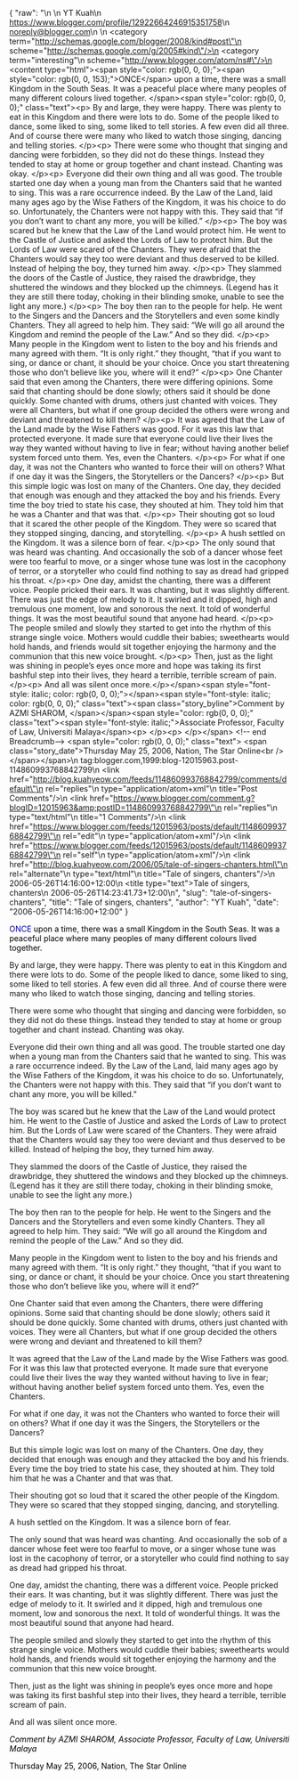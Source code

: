 {
  "raw": "<entry>\n  <author>\n    <name>YT Kuah</name>\n    <uri>https://www.blogger.com/profile/12922664246915351758</uri>\n    <email>noreply@blogger.com</email>\n  </author>\n  <category term=\"http://schemas.google.com/blogger/2008/kind#post\"\n    scheme=\"http://schemas.google.com/g/2005#kind\"/>\n  <category term=\"interesting\"\n    scheme=\"http://www.blogger.com/atom/ns#\"/>\n  <content type=\"html\">&lt;span style=&quot;color: rgb(0, 0, 0);&quot;&gt;&lt;span style=&quot;color: rgb(0, 0, 153);&quot;&gt;ONCE&lt;/span&gt; upon a time, there was a small Kingdom in the South Seas. It was a peaceful place where many peoples of many different colours lived together.  &lt;/span&gt;&lt;span style=&quot;color: rgb(0, 0, 0);&quot; class=&quot;text&quot;&gt;&lt;p&gt; By and large, they were happy. There was plenty to eat in this Kingdom and there were lots to do. Some of the people liked to dance, some liked to sing, some liked to tell stories. A few even did all three. And of course there were many who liked to watch those singing, dancing and telling stories. &lt;/p&gt;&lt;p&gt; There were some who thought that singing and dancing were forbidden, so they did not do these things. Instead they tended to stay at home or group together and chant instead. Chanting was okay. &lt;/p&gt;&lt;p&gt; Everyone did their own thing and all was good. The trouble started one day when a young man from the Chanters said that he wanted to sing. This was a rare occurrence indeed. By the Law of the Land, laid many ages ago by the Wise Fathers of the Kingdom, it was his choice to do so. Unfortunately, the Chanters were not happy with this. They said that “if you don’t want to chant any more, you will be killed.” &lt;/p&gt;&lt;p&gt; The boy was scared but he knew that the Law of the Land would protect him. He went to the Castle of Justice and asked the Lords of Law to protect him. But the Lords of Law were scared of the Chanters. They were afraid that the Chanters would say they too were deviant and thus deserved to be killed. Instead of helping the boy, they turned him away.  &lt;/p&gt;&lt;p&gt; They slammed the doors of the Castle of Justice, they raised the drawbridge, they shuttered the windows and they blocked up the chimneys. (Legend has it they are still there today, choking in their blinding smoke, unable to see the light any more.) &lt;/p&gt;&lt;p&gt; The boy then ran to the people for help. He went to the Singers and the Dancers and the Storytellers and even some kindly Chanters. They all agreed to help him. They said: “We will go all around the Kingdom and remind the people of the Law.” And so they did. &lt;/p&gt;&lt;p&gt; Many people in the Kingdom went to listen to the boy and his friends and many agreed with them. “It is only right.” they thought, “that if you want to sing, or dance or chant, it should be your choice. Once you start threatening those who don’t believe like you, where will it end?”  &lt;/p&gt;&lt;p&gt; One Chanter said that even among the Chanters, there were differing opinions. Some said that chanting should be done slowly; others said it should be done quickly. Some chanted with drums, others just chanted with voices. They were all Chanters, but what if one group decided the others were wrong and deviant and threatened to kill them? &lt;/p&gt;&lt;p&gt; It was agreed that the Law of the Land made by the Wise Fathers was good. For it was this law that protected everyone. It made sure that everyone could live their lives the way they wanted without having to live in fear; without having another belief system forced unto them. Yes, even the Chanters.  &lt;/p&gt;&lt;p&gt; For what if one day, it was not the Chanters who wanted to force their will on others? What if one day it was the Singers, the Storytellers or the Dancers? &lt;/p&gt;&lt;p&gt; But this simple logic was lost on many of the Chanters. One day, they decided that enough was enough and they attacked the boy and his friends. Every time the boy tried to state his case, they shouted at him. They told him that he was a Chanter and that was that.  &lt;/p&gt;&lt;p&gt; Their shouting got so loud that it scared the other people of the Kingdom. They were so scared that they stopped singing, dancing, and storytelling. &lt;/p&gt;&lt;p&gt;   A hush settled on the Kingdom. It was a silence born of fear.  &lt;/p&gt;&lt;p&gt; The only sound that was heard was chanting. And occasionally the sob of a dancer whose feet were too fearful to move, or a singer whose tune was lost in the cacophony of terror, or a storyteller who could find nothing to say as dread had gripped his throat. &lt;/p&gt;&lt;p&gt; One day, amidst the chanting, there was a different voice. People pricked their ears. It was chanting, but it was slightly different. There was just the edge of melody to it. It swirled and it dipped, high and tremulous one moment, low and sonorous the next. It told of wonderful things. It was the most beautiful sound that anyone had heard. &lt;/p&gt;&lt;p&gt; The people smiled and slowly they started to get into the rhythm of this strange single voice. Mothers would cuddle their babies; sweethearts would hold hands, and friends would sit together enjoying the harmony and the communion that this new voice brought.  &lt;/p&gt;&lt;p&gt; Then, just as the light was shining in people’s eyes once more and hope was taking its first bashful step into their lives, they heard a terrible, terrible scream of pain.  &lt;/p&gt;&lt;p&gt;   And all was silent once more.&lt;/p&gt;&lt;/span&gt;&lt;span style=&quot;font-style: italic; color: rgb(0, 0, 0);&quot;&gt;&lt;/span&gt;&lt;span style=&quot;font-style: italic; color: rgb(0, 0, 0);&quot; class=&quot;text&quot;&gt;&lt;span class=&quot;story_byline&quot;&gt;Comment by AZMI SHAROM, &lt;/span&gt;&lt;/span&gt;&lt;span style=&quot;color: rgb(0, 0, 0);&quot; class=&quot;text&quot;&gt;&lt;span style=&quot;font-style: italic;&quot;&gt;Associate Professor, Faculty of Law, Universiti Malaya&lt;/span&gt;&lt;p&gt;  &lt;/p&gt;&lt;p&gt;   &lt;/p&gt;&lt;/span&gt; &lt;!-- end Breadcrumb--&gt;    &lt;span style=&quot;color: rgb(0, 0, 0);&quot; class=&quot;text&quot;&gt;  &lt;span class=&quot;story_date&quot;&gt;Thursday May 25, 2006, Nation, The Star Online&lt;br /&gt;&lt;/span&gt;&lt;/span&gt;</content>\n  <id>tag:blogger.com,1999:blog-12015963.post-114860993768842799</id>\n  <link href=\"http://blog.kuahyeow.com/feeds/114860993768842799/comments/default\"\n    rel=\"replies\"\n    type=\"application/atom+xml\"\n    title=\"Post Comments\"/>\n  <link href=\"https://www.blogger.com/comment.g?blogID=12015963&amp;postID=114860993768842799\"\n    rel=\"replies\"\n    type=\"text/html\"\n    title=\"1 Comments\"/>\n  <link href=\"https://www.blogger.com/feeds/12015963/posts/default/114860993768842799\"\n    rel=\"edit\"\n    type=\"application/atom+xml\"/>\n  <link href=\"https://www.blogger.com/feeds/12015963/posts/default/114860993768842799\"\n    rel=\"self\"\n    type=\"application/atom+xml\"/>\n  <link href=\"http://blog.kuahyeow.com/2006/05/tale-of-singers-chanters.html\"\n    rel=\"alternate\"\n    type=\"text/html\"\n    title=\"Tale of singers, chanters\"/>\n  <published>2006-05-26T14:16:00+12:00</published>\n  <title type=\"text\">Tale of singers, chanters</title>\n  <updated>2006-05-26T14:23:41.73+12:00</updated>\n</entry>",
  "slug": "tale-of-singers-chanters",
  "title": "Tale of singers, chanters",
  "author": "YT Kuah",
  "date": "2006-05-26T14:16:00+12:00"
}

<span style="color: rgb(0, 0, 0);"><span style="color: rgb(0, 0, 153);">ONCE</span> upon a time, there was a small Kingdom in the South Seas. It was a peaceful place where many peoples of many different colours lived together.  </span><span style="color: rgb(0, 0, 0);" class="text"><p> By and large, they were happy. There was plenty to eat in this Kingdom and there were lots to do. Some of the people liked to dance, some liked to sing, some liked to tell stories. A few even did all three. And of course there were many who liked to watch those singing, dancing and telling stories. </p><p> There were some who thought that singing and dancing were forbidden, so they did not do these things. Instead they tended to stay at home or group together and chant instead. Chanting was okay. </p><p> Everyone did their own thing and all was good. The trouble started one day when a young man from the Chanters said that he wanted to sing. This was a rare occurrence indeed. By the Law of the Land, laid many ages ago by the Wise Fathers of the Kingdom, it was his choice to do so. Unfortunately, the Chanters were not happy with this. They said that “if you don’t want to chant any more, you will be killed.” </p><p> The boy was scared but he knew that the Law of the Land would protect him. He went to the Castle of Justice and asked the Lords of Law to protect him. But the Lords of Law were scared of the Chanters. They were afraid that the Chanters would say they too were deviant and thus deserved to be killed. Instead of helping the boy, they turned him away.  </p><p> They slammed the doors of the Castle of Justice, they raised the drawbridge, they shuttered the windows and they blocked up the chimneys. (Legend has it they are still there today, choking in their blinding smoke, unable to see the light any more.) </p><p> The boy then ran to the people for help. He went to the Singers and the Dancers and the Storytellers and even some kindly Chanters. They all agreed to help him. They said: “We will go all around the Kingdom and remind the people of the Law.” And so they did. </p><p> Many people in the Kingdom went to listen to the boy and his friends and many agreed with them. “It is only right.” they thought, “that if you want to sing, or dance or chant, it should be your choice. Once you start threatening those who don’t believe like you, where will it end?”  </p><p> One Chanter said that even among the Chanters, there were differing opinions. Some said that chanting should be done slowly; others said it should be done quickly. Some chanted with drums, others just chanted with voices. They were all Chanters, but what if one group decided the others were wrong and deviant and threatened to kill them? </p><p> It was agreed that the Law of the Land made by the Wise Fathers was good. For it was this law that protected everyone. It made sure that everyone could live their lives the way they wanted without having to live in fear; without having another belief system forced unto them. Yes, even the Chanters.  </p><p> For what if one day, it was not the Chanters who wanted to force their will on others? What if one day it was the Singers, the Storytellers or the Dancers? </p><p> But this simple logic was lost on many of the Chanters. One day, they decided that enough was enough and they attacked the boy and his friends. Every time the boy tried to state his case, they shouted at him. They told him that he was a Chanter and that was that.  </p><p> Their shouting got so loud that it scared the other people of the Kingdom. They were so scared that they stopped singing, dancing, and storytelling. </p><p>   A hush settled on the Kingdom. It was a silence born of fear.  </p><p> The only sound that was heard was chanting. And occasionally the sob of a dancer whose feet were too fearful to move, or a singer whose tune was lost in the cacophony of terror, or a storyteller who could find nothing to say as dread had gripped his throat. </p><p> One day, amidst the chanting, there was a different voice. People pricked their ears. It was chanting, but it was slightly different. There was just the edge of melody to it. It swirled and it dipped, high and tremulous one moment, low and sonorous the next. It told of wonderful things. It was the most beautiful sound that anyone had heard. </p><p> The people smiled and slowly they started to get into the rhythm of this strange single voice. Mothers would cuddle their babies; sweethearts would hold hands, and friends would sit together enjoying the harmony and the communion that this new voice brought.  </p><p> Then, just as the light was shining in people’s eyes once more and hope was taking its first bashful step into their lives, they heard a terrible, terrible scream of pain.  </p><p>   And all was silent once more.</p></span><span style="font-style: italic; color: rgb(0, 0, 0);"></span><span style="font-style: italic; color: rgb(0, 0, 0);" class="text"><span class="story_byline">Comment by AZMI SHAROM, </span></span><span style="color: rgb(0, 0, 0);" class="text"><span style="font-style: italic;">Associate Professor, Faculty of Law, Universiti Malaya</span><p>  </p><p>   </p></span> <!-- end Breadcrumb-->    <span style="color: rgb(0, 0, 0);" class="text">  <span class="story_date">Thursday May 25, 2006, Nation, The Star Online<br /></span></span>